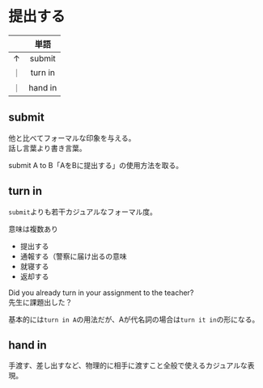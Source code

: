 # 提出する

||単語|
|:--:|:--:|
|↑|submit|
|｜|turn in|
|｜|hand in|

## submit

他と比べてフォーマルな印象を与える。  
話し言葉より書き言葉。

submit A to B「AをBに提出する」の使用方法を取る。

## turn in

`submit`よりも若干カジュアルなフォーマル度。

意味は複数あり

- 提出する
- 通報する（警察に届け出るの意味
- 就寝する
- 返却する

Did you already turn in your assignment to the teacher?  
先生に課題出した？

基本的には`turn in A`の用法だが、Aが代名詞の場合は`turn it in`の形になる。

## hand in

手渡す、差し出すなど、物理的に相手に渡すこと全般で使えるカジュアルな表現。
